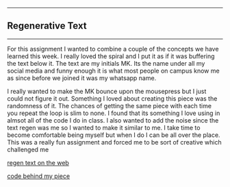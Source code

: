 ___
## Regenerative Text
___
For this assignment I wanted to combine a couple of the concepts we have learned this week. I really loved the spiral and I put it as if it was buffering the text below it. The text are my initials MK. Its the name under all my social media and funny enough it is what most people on campus know me as since before we joined it was my whatsapp name. 

I really wanted to make the MK bounce upon the mousepress but I just could not figure it out. Something I loved about creating this piece was the randomness of it. The chances of getting the same piece with each time you repeat the loop is slim to none. I found that its something I love using in almsot all of the code I do in class. I also wanted to add the noise since the text regen was me so I wanted to make it similar to me.  I take time to become comfortable being myself but when I do I can be all over the place. This was a really fun assignment and forced me to be sort of creative which challenged me

[regen text on the web](https://editor.p5js.org/meerak27/full/62z1W7VtHs)

[code behind my piece](https://editor.p5js.org/meerak27/sketches/62z1W7VtHs)
